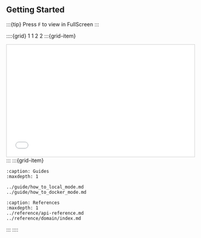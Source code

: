 ## Getting Started

:::{tip}
Press `F` to view in FullScreen
:::

::::{grid} 1 1 2 2
:::{grid-item}
<iframe src="../slides/getting_started_slide.html" width="100%" height="300px" style="border:1px solid #ccc;"></iframe>
:::
:::{grid-item}

```{toctree}
:caption: Guides
:maxdepth: 1

../guide/how_to_local_mode.md
../guide/how_to_docker_mode.md
```

```{toctree}
:caption: References
:maxdepth: 1
../reference/api-reference.md
../reference/domain/index.md
```

:::
::::